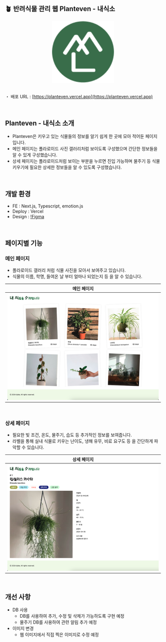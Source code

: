 ## 🪴 반려식물 관리 웹 Planteven - 내식소

<div align="center"><img alt="logoImage" src="./public/images/plantevenLogo.png" width="200px" height="200px" />
</div>

<br>

・ 배포 URL : [https://planteven.vercel.app](https://planteven.vercel.app)

<br>

## Planteven - 내식소 소개

- Planteven은 키우고 있는 식물들의 정보를 알기 쉽게 한 곳에 모아 적어둔 페이지입니다.
- 메인 페이지는 폴라로이드 사진 갤러리처럼 보이도록 구성했으며 간단한 정보들을 알 수 있게 구성했습니다.
- 상세 페이지는 폴라로이드처럼 보이는 부분을 누르면 진입 가능하며 물주기 등 식물 키우기에 필요한 상세한 정보들을 알 수 있도록 구성했습니다.

<br>

## 개발 환경

- FE : Next.js, Typescript, emotion.js
- Deploy : Vercel
- Design : [!Figma](https://www.figma.com/design/ThSqGsgV3WNA0iMfTwtZZO/Untitled?node-id=7-52&t=l75HWk9W5UhOgHbO-0)

<br>

## 페이지별 기능

### 메인 페이지

- 폴라로이드 갤러리 처럼 식물 사진을 모아서 보여주고 있습니다.
- 식물의 이름, 학명, 들여온 날 부터 얼마나 되었는지 등 을 알 수 있습니다.

| 메인 페이지 |
|----------|
| <img alt="logoImage" src="./public/images/mainPage.png"  width="500px" /> |

<br>

### 상세 페이지

- 필요한 빛 조건, 온도, 물주기, 습도 등 추가적인 정보를 보여줍니다.
- 라벨을 통해 실내 식물로 키우는 난이도, 냉해 유무, 비료 요구도 등 을 간단하게 파악할 수 있습니다.

| 상세 페이지 |
|----------|
| <img alt="logoImage" src="./public/images/detail-1.png" width="500px"  /> |


<br>

## 개선 사항

- DB 사용
  - DB를 사용하여 추가, 수정 및 삭제가 가능하도록 구현 예정
  - 물주기 DB를 사용하여 관련 알림 추가 예정
- 이미지 변경
  - 웹 이미지에서 직접 찍은 이미지로 수정 예정
